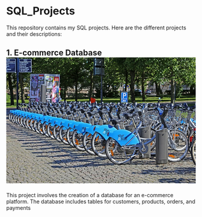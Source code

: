 # SQL_Projects

This repository contains my SQL projects. Here are the different projects and their descriptions:

## 1. E-commerce Database ![E-commerce Database](https://github.com/nguneonard/SQL_Projects/blob/main/Bike%20Sharing/Bicycle-sharing_systems.jpg) 
This project involves the creation of a database for an e-commerce platform. The database includes tables for customers, products, orders, and payments
